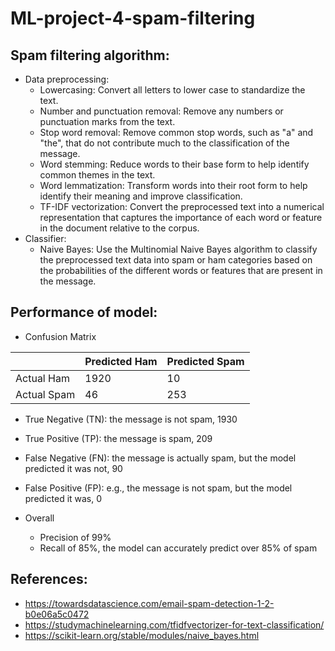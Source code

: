 # ML-project-4-spam-filtering

## Spam filtering algorithm:

- Data preprocessing:
  - Lowercasing: Convert all letters to lower case to standardize the text.
  - Number and punctuation removal: Remove any numbers or punctuation marks from the text.
  - Stop word removal: Remove common stop words, such as "a" and "the", that do not contribute much to the classification of the message.
  - Word stemming: Reduce words to their base form to help identify common themes in the text.
  - Word lemmatization: Transform words into their root form to help identify their meaning and improve classification.
  - TF-IDF vectorization: Convert the preprocessed text into a numerical representation that captures the importance of each word or feature in the document relative to the corpus.
- Classifier:
  - Naive Bayes: Use the Multinomial Naive Bayes algorithm to classify the preprocessed text data into spam or ham categories based on the probabilities of the different words or features that are present in the message.

## Performance of model:

- Confusion Matrix

|           | Predicted Ham | Predicted Spam |
|-----------|---------------|----------------|
| Actual Ham   |      1920       |          10           |
| Actual Spam  |       46        |          253          |

  - True Negative (TN): the message is not spam, 1930
  - True Positive (TP): the message is spam, 209
  - False Negative (FN): the message is actually spam, but the model predicted it was not, 90
  - False Positive (FP): e.g., the message is not spam, but the model predicted it was, 0

- Overall
  - Precision of 99%
  - Recall of 85%, the model can accurately predict over 85% of spam

## References:

- https://towardsdatascience.com/email-spam-detection-1-2-b0e06a5c0472
- https://studymachinelearning.com/tfidfvectorizer-for-text-classification/
- https://scikit-learn.org/stable/modules/naive_bayes.html
